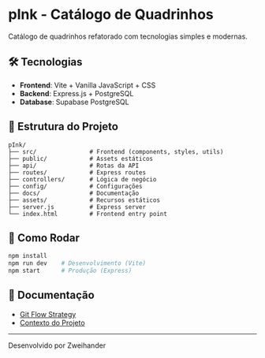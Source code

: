 # pInk - Catálogo de Quadrinhos

Catálogo de quadrinhos refatorado com tecnologias simples e modernas.

## 🛠️ Tecnologias

- **Frontend**: Vite + Vanilla JavaScript + CSS
- **Backend**: Express.js + PostgreSQL
- **Database**: Supabase PostgreSQL

## 📁 Estrutura do Projeto

```
pInk/
├── src/               # Frontend (components, styles, utils)
├── public/            # Assets estáticos
├── api/               # Rotas da API
├── routes/            # Express routes
├── controllers/       # Lógica de negócio
├── config/            # Configurações
├── docs/              # Documentação
├── assets/            # Recursos estáticos
├── server.js          # Express server
└── index.html         # Frontend entry point
```

## 🚀 Como Rodar

```bash
npm install
npm run dev    # Desenvolvimento (Vite)
npm start      # Produção (Express)
```

## 📖 Documentação

- [Git Flow Strategy](./docs/Git%20Flow.md)
- [Contexto do Projeto](./docs/AGENT.md)

---
Desenvolvido por Zweihander
